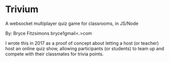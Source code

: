 # Trivium
A websocket multiplayer quiz game for classrooms, in JS/Node

By: Bryce Fitzsimons
bryce1<at>gmail<.>com

I wrote this in 2017 as a proof of concept about letting a host (or teacher) host an online quiz show, allowing participants (or students) to team up and compete with their classmates for trivia points.
